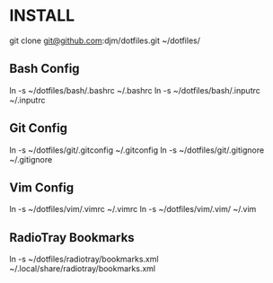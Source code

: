 INSTALL
=======

git clone git@github.com:djm/dotfiles.git ~/dotfiles/

Bash Config
-----------

ln -s ~/dotfiles/bash/.bashrc ~/.bashrc
ln -s ~/dotfiles/bash/.inputrc ~/.inputrc

Git Config
----------

ln -s ~/dotfiles/git/.gitconfig ~/.gitconfig
ln -s ~/dotfiles/git/.gitignore ~/.gitignore

Vim Config
----------

ln -s ~/dotfiles/vim/.vimrc ~/.vimrc
ln -s ~/dotfiles/vim/.vim/ ~/.vim

RadioTray Bookmarks
-------------------

ln -s ~/dotfiles/radiotray/bookmarks.xml ~/.local/share/radiotray/bookmarks.xml
